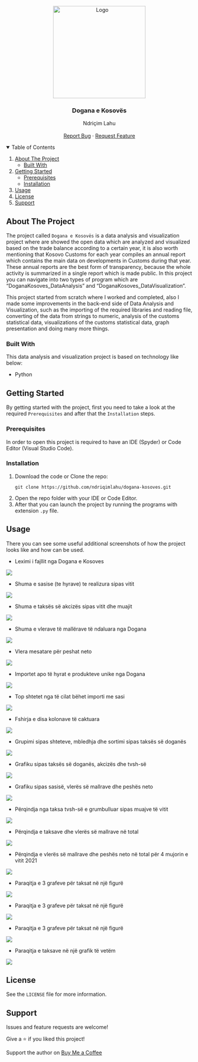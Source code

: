 <!-- PROJECT LOGO -->
<p align="center">
  <img src="https://github.com/ndriqimlahu/ndriqim-lahu-portfolio/blob/main/assets/portfolio/DoganaKosoves.png" alt="Logo" width="250" height="250">
  <h3 align="center">Dogana e Kosovës</h3>
  <p align="center">
    Ndriçim Lahu
    <br>
    <br>
    <a href="https://github.com/ndriqimlahu/dogana-kosoves/issues">Report Bug</a>
    ·
    <a href="https://github.com/ndriqimlahu/dogana-kosoves/issues">Request Feature</a>
  </p>
</p>


<!-- TABLE OF CONTENTS -->
<details open="open">
  <summary>Table of Contents</summary>
  <ol>
    <li>
      <a href="#about-the-project">About The Project</a>
      <ul>
        <li><a href="#built-with">Built With</a></li>
      </ul>
    </li>
    <li>
      <a href="#getting-started">Getting Started</a>
      <ul>
        <li><a href="#prerequisites">Prerequisites</a></li>
        <li><a href="#installation">Installation</a></li>
      </ul>
    </li>
    <li><a href="#usage">Usage</a></li>
    <li><a href="#license">License</a></li>
    <li><a href="#support">Support</a></li>
  </ol>
</details>


<!-- ABOUT THE PROJECT -->
## About The Project

The project called `Dogana e Kosovës` is a data analysis and visualization project where are showed the open data which are analyzed and visualized based on the trade balance according to a certain year, it is also worth mentioning that Kosovo Customs for each year compiles an annual report which contains the main data on developments in Customs during that year. These annual reports are the best form of transparency, because the whole activity is summarized in a single report which is made public. In this project you can navigate into two types of program which are “DoganaKosoves_DataAnalysis” and “DoganaKosoves_DataVisualization”.

This project started from scratch where I worked and completed, also I made some improvements in the back-end side of Data Analysis and Visualization, such as the importing of the required libraries and reading file, converting of the data from strings to numeric, analysis of the customs statistical data, visualizations of the customs statistical data, graph presentation and doing many more things.


### Built With

This data analysis and visualization project is based on technology like below:

* Python


<!-- GETTING STARTED -->
## Getting Started

By getting started with the project, first you need to take a look at the required `Prerequisites` and after that the `Installation` steps.


### Prerequisites

In order to open this project is required to have an IDE (Spyder) or Code Editor (Visual Studio Code).


### Installation

1. Download the code or Clone the repo:
   ```terminal
   git clone https://github.com/ndriqimlahu/dogana-kosoves.git
   ```
2. Open the repo folder with your IDE or Code Editor.
3. After that you can launch the project by running the programs with extension `.py` file.


<!-- USAGE -->
## Usage

There you can see some useful additional screenshots of how the project looks like and how can be used.

* Leximi i fajllit nga Dogana e Kosoves
<img src="https://raw.githubusercontent.com/ndriqimlahu/dogana-kosoves/main/Preview/01-Leximi%20i%20fajllit%20nga%20Dogana%20e%20Kosoves.png">

* Shuma e sasise (te hyrave) te realizura sipas vitit
<img src="https://raw.githubusercontent.com/ndriqimlahu/dogana-kosoves/main/Preview/02-Shuma%20e%20sasise%20(te%20hyrave)%20te%20realizura%20sipas%20vitit.png">

* Shuma e taksës së akcizës sipas vitit dhe muajit
<img src="https://raw.githubusercontent.com/ndriqimlahu/dogana-kosoves/main/Preview/03-Shuma%20e%20taks%C3%ABs%20s%C3%AB%20akciz%C3%ABs%20sipas%20vitit%20dhe%20muajit.png">

* Shuma e vlerave të mallërave të ndaluara nga Dogana
<img src="https://raw.githubusercontent.com/ndriqimlahu/dogana-kosoves/main/Preview/04-Shuma%20e%20vlerave%20t%C3%AB%20mall%C3%ABrave%20t%C3%AB%20ndaluara%20nga%20Dogana.png">

* Vlera mesatare për peshat neto
<img src="https://raw.githubusercontent.com/ndriqimlahu/dogana-kosoves/main/Preview/05-Vlera%20mesatare%20p%C3%ABr%20peshat%20neto.png">

* Importet apo të hyrat e produkteve unike nga Dogana
<img src="https://raw.githubusercontent.com/ndriqimlahu/dogana-kosoves/main/Preview/06-Importet%20apo%20t%C3%AB%20hyrat%20e%20produkteve%20unike%20nga%20Dogana.png">

* Top shtetet nga të cilat bëhet importi me sasi
<img src="https://raw.githubusercontent.com/ndriqimlahu/dogana-kosoves/main/Preview/07-Top%20shtetet%20nga%20t%C3%AB%20cilat%20b%C3%ABhet%20importi%20me%20sasi.png">

* Fshirja e disa kolonave të caktuara
<img src="https://raw.githubusercontent.com/ndriqimlahu/dogana-kosoves/main/Preview/08-Fshirja%20e%20disa%20kolonave%20t%C3%AB%20caktuara.png">

* Grupimi sipas shteteve, mbledhja dhe sortimi sipas taksës së doganës
<img src="https://raw.githubusercontent.com/ndriqimlahu/dogana-kosoves/main/Preview/09-Grupimi%20sipas%20shteteve%2C%20mbledhja%20dhe%20sortimi%20sipas%20taks%C3%ABs%20s%C3%AB%20dogan%C3%ABs.png">

* Grafiku sipas taksës së doganës, akcizës dhe tvsh-së
<img src="https://raw.githubusercontent.com/ndriqimlahu/dogana-kosoves/main/Preview/10-Grafiku%20sipas%20taks%C3%ABs%20s%C3%AB%20dogan%C3%ABs%2C%20akciz%C3%ABs%20dhe%20tvsh-s%C3%AB.png">

* Grafiku sipas sasisë, vlerës së mallrave dhe peshës neto
<img src="https://raw.githubusercontent.com/ndriqimlahu/dogana-kosoves/main/Preview/11-Grafiku%20sipas%20sasis%C3%AB%2C%20vler%C3%ABs%20s%C3%AB%20mallrave%20dhe%20pesh%C3%ABs%20neto.png">

* Përqindja nga taksa tvsh-së e grumbulluar sipas muajve të vitit
<img src="https://raw.githubusercontent.com/ndriqimlahu/dogana-kosoves/main/Preview/12-P%C3%ABrqindja%20nga%20taksa%20tvsh-s%C3%AB%20e%20grumbulluar%20sipas%20muajve%20t%C3%AB%20vitit.png">

* Përqindja e taksave dhe vlerës së mallrave në total
<img src="https://raw.githubusercontent.com/ndriqimlahu/dogana-kosoves/main/Preview/13-P%C3%ABrqindja%20e%20taksave%20dhe%20vler%C3%ABs%20s%C3%AB%20mallrave%20n%C3%AB%20total.png">

* Përqindja e vlerës së mallrave dhe peshës neto në total për 4 mujorin e vitit 2021
<img src="https://raw.githubusercontent.com/ndriqimlahu/dogana-kosoves/main/Preview/14-P%C3%ABrqindja%20e%20vler%C3%ABs%20s%C3%AB%20mallrave%20dhe%20pesh%C3%ABs%20neto%20n%C3%AB%20total%20p%C3%ABr%204%20mujorin%20e%20vitit%202021.png">

* Paraqitja e 3 grafeve për taksat në një figurë
<img src="https://raw.githubusercontent.com/ndriqimlahu/dogana-kosoves/main/Preview/15.1-Paraqitja%20e%203%20grafeve%20p%C3%ABr%20taksat%20n%C3%AB%20nj%C3%AB%20figur%C3%AB.png">

* Paraqitja e 3 grafeve për taksat në një figurë
<img src="https://raw.githubusercontent.com/ndriqimlahu/dogana-kosoves/main/Preview/15.2-Paraqitja%20e%203%20grafeve%20p%C3%ABr%20taksat%20n%C3%AB%20nj%C3%AB%20figur%C3%AB.png">

* Paraqitja e 3 grafeve për taksat në një figurë
<img src="https://raw.githubusercontent.com/ndriqimlahu/dogana-kosoves/main/Preview/15.3-Paraqitja%20e%203%20grafeve%20p%C3%ABr%20taksat%20n%C3%AB%20nj%C3%AB%20figur%C3%AB.png">

* Paraqitja e taksave në një grafik të vetëm
<img src="https://raw.githubusercontent.com/ndriqimlahu/dogana-kosoves/main/Preview/16-Paraqitja%20e%20taksave%20n%C3%AB%20nj%C3%AB%20grafik%20t%C3%AB%20vet%C3%ABm.png">


<!-- LICENSE -->
## License

See the `LICENSE` file for more information.


<!-- SUPPORT -->
## Support

Issues and feature requests are welcome!

Give a ⭐️ if you liked this project!

Support the author on <a href="https://www.buymeacoffee.com/ndriqimlahu">Buy Me a Coffee</a>
